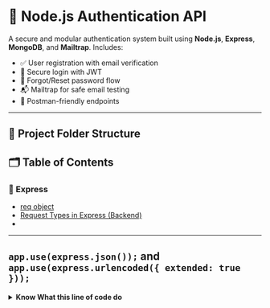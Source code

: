 # 🔐 Node.js Authentication API

A secure and modular authentication system built using **Node.js**, **Express**, **MongoDB**, and **Mailtrap**. Includes:

- ✅ User registration with email verification
- 🔐 Secure login with JWT
- 🔁 Forgot/Reset password flow
- 📬 Mailtrap for safe email testing
- 🧪 Postman-friendly endpoints

---

## 📁 Project Folder Structure



## 🗂️ Table of Contents

### 🧾 Express

- [req object](https://www.notion.so/Understand-the-req-Object-247383ba1c7380bb9c26e948f9f5e4d3?source=copy_link)
- [Request Types in Express (Backend) ](https://www.notion.so/Request-Types-in-Express-Backend-What-Goes-Where-247383ba1c7380b7a7c2d33910b5d530?source=copy_link)
- []()

---










## `app.use(express.json());` and `app.use(express.urlencoded({ extended: true }));`
<details>
    <summary><strong>Know What this line of code do</strong></summary>

---

```js
app.use(express.json());
```
- Middleware to parse incoming JSON requests
- This allows your server to accept and understand JSON data in request bodies (e.g., POST, PUT requests)

### Purpose: 
- Parses incoming requests with JSON payloads and makes the data available in `req.body`.

--- 

```js
app.use(express.urlencoded({ extended: true }));
```
- When a user submits a form on a website (like a login or contact form), the browser sends that data to the server in a format called URL-encoded.

- This format looks like this: `name=Santwan&age=21`
- But Express (the server) doesn’t automatically understand this format. 
- So we use:
#### `app.use(express.urlencoded({ extended: true }));`

#### This line tells Express:
> "Hey, please understand and extract the form data sent from the client, and put it inside req.body so I can use it."

- extended: true allows parsing of nested objects and arrays (e.g., user[name]=Santwan) using the qs library.

- It's more powerful and flexible than extended: false, so it's generally recommended for modern apps.

</details>


